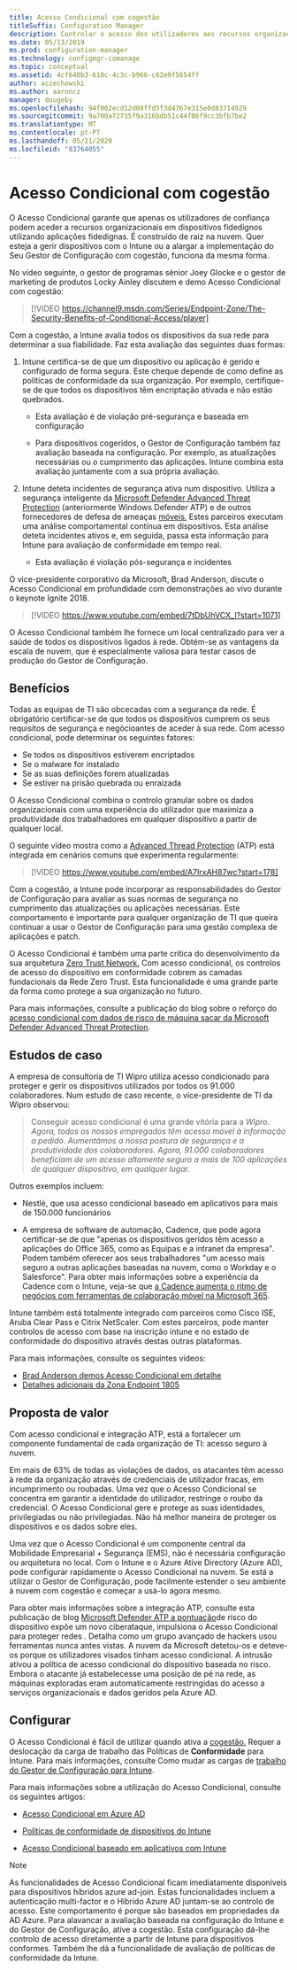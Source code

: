 ```yaml
---
title: Acesso Condicional com cogestão
titleSuffix: Configuration Manager
description: Controlar o acesso dos utilizadores aos recursos organizacionais com base nas regras de conformidade da Intune
ms.date: 05/13/2019
ms.prod: configuration-manager
ms.technology: configmgr-comanage
ms.topic: conceptual
ms.assetid: 4cf640b3-610c-4c3c-b966-c62e9f5654ff
author: aczechowski
ms.author: aaroncz
manager: dougeby
ms.openlocfilehash: 94f002ecd12d08ffd5f3d4767e315e0d83714929
ms.sourcegitcommit: 9a700a72735f9a316bdb51c44f86f9cc3bfb7be2
ms.translationtype: MT
ms.contentlocale: pt-PT
ms.lasthandoff: 05/21/2020
ms.locfileid: "83764055"
---
```

# <a name="conditional-access-with-co-management"></a>Acesso Condicional com cogestão

O Acesso Condicional garante que apenas os utilizadores de confiança podem aceder a recursos organizacionais em dispositivos fidedignos utilizando aplicações fidedignas. É construído de raiz na nuvem. Quer esteja a gerir dispositivos com o Intune ou a alargar a implementação do Seu Gestor de Configuração com cogestão, funciona da mesma forma.

No vídeo seguinte, o gestor de programas sénior Joey Glocke e o gestor de marketing de produtos Locky Ainley discutem e demo Acesso Condicional com cogestão:

> [!VIDEO https://channel9.msdn.com/Series/Endpoint-Zone/The-Security-Benefits-of-Conditional-Access/player]

Com a cogestão, a Intune avalia todos os dispositivos da sua rede para determinar a sua fiabilidade. Faz esta avaliação das seguintes duas formas:

1. Intune certifica-se de que um dispositivo ou aplicação é gerido e configurado de forma segura. Este cheque depende de como define as políticas de conformidade da sua organização. Por exemplo, certifique-se de que todos os dispositivos têm encriptação ativada e não estão quebrados.  

    - Esta avaliação é de violação pré-segurança e baseada em configuração  

    - Para dispositivos cogeridos, o Gestor de Configuração também faz avaliação baseada na configuração. Por exemplo, as atualizações necessárias ou o cumprimento das aplicações. Intune combina esta avaliação juntamente com a sua própria avaliação.  

2. Intune deteta incidentes de segurança ativa num dispositivo. Utiliza a segurança inteligente da [Microsoft Defender Advanced Threat Protection](/windows/security/threat-protection/microsoft-defender-atp/microsoft-defender-advanced-threat-protection) (anteriormente Windows Defender ATP) e de outros fornecedores de defesa de ameaças [móveis.](https://www.lookout.com/about/partners/microsoft) Estes parceiros executam uma análise comportamental contínua em dispositivos. Esta análise deteta incidentes ativos e, em seguida, passa esta informação para Intune para avaliação de conformidade em tempo real.  

    - Esta avaliação é violação pós-segurança e incidentes  

O vice-presidente corporativo da Microsoft, Brad Anderson, discute o Acesso Condicional em profundidade com demonstrações ao vivo durante o keynote Ignite 2018. 

> [!VIDEO https://www.youtube.com/embed/7tDbUhVCX_I?start=1071]

O Acesso Condicional também lhe fornece um local centralizado para ver a saúde de todos os dispositivos ligados à rede. Obtém-se as vantagens da escala de nuvem, que é especialmente valiosa para testar casos de produção do Gestor de Configuração.


## <a name="benefits"></a>Benefícios

Todas as equipas de TI são obcecadas com a segurança da rede. É obrigatório certificar-se de que todos os dispositivos cumprem os seus requisitos de segurança e negócioantes de aceder à sua rede. Com acesso condicional, pode determinar os seguintes fatores: 
- Se todos os dispositivos estiverem encriptados  
- Se o malware for instalado  
- Se as suas definições forem atualizadas  
- Se estiver na prisão quebrada ou enraizada  

O Acesso Condicional combina o controlo granular sobre os dados organizacionais com uma experiência do utilizador que maximiza a produtividade dos trabalhadores em qualquer dispositivo a partir de qualquer local.

O seguinte vídeo mostra como a [Advanced Thread Protection](https://www.microsoft.com/windowsforbusiness/windows-atp) (ATP) está integrada em cenários comuns que experimenta regularmente:

> [!VIDEO https://www.youtube.com/embed/A7IrxAH87wc?start=178]

Com a cogestão, a Intune pode incorporar as responsabilidades do Gestor de Configuração para avaliar as suas normas de segurança no cumprimento das atualizações ou aplicações necessárias. Este comportamento é importante para qualquer organização de TI que queira continuar a usar o Gestor de Configuração para uma gestão complexa de aplicações e patch.

O Acesso Condicional é também uma parte crítica do desenvolvimento da sua arquitetura [Zero Trust Network.](https://cloudblogs.microsoft.com/microsoftsecure/2018/06/14/building-zero-trust-networks-with-microsoft-365/) Com acesso condicional, os controlos de acesso do dispositivo em conformidade cobrem as camadas fundacionais da Rede Zero Trust. Esta funcionalidade é uma grande parte da forma como protege a sua organização no futuro.

Para mais informações, consulte a publicação do blog sobre o reforço do [acesso condicional com dados de risco de máquina sacar da Microsoft Defender Advanced Threat Protection](https://techcommunity.microsoft.com/t5/Enterprise-Mobility-Security/Enhancing-conditional-access-with-machine-risk-data-from-Windows/ba-p/250559).



## <a name="case-studies"></a>Estudos de caso

A empresa de consultoria de TI Wipro utiliza acesso condicionado para proteger e gerir os dispositivos utilizados por todos os 91.000 colaboradores. Num estudo de caso recente, o vice-presidente de TI da Wipro observou:

> Conseguir acesso condicional é uma grande vitória para a *Wipro. Agora, todos os nossos empregados têm acesso móvel à informação a pedido.* 
>  *Aumentámos a nossa postura de segurança e a produtividade dos colaboradores. Agora, 91.000 colaboradores beneficiam de um acesso altamente seguro a mais de 100 aplicações de qualquer dispositivo, em qualquer lugar.*

<!-- waiting for the case study to be public
For more information, see [Wipro drives mobile productivity with Microsoft cloud security tools to improve customer engagements](https://customers.microsoft.com/story/446f72f9-2f50-4697-b688-6d279786e010)
-->

Outros exemplos incluem: 

- Nestlé, que usa acesso condicional baseado em aplicativos para mais de 150.000 funcionários  

- A empresa de software de automação, Cadence, que pode agora certificar-se de que "apenas os dispositivos geridos têm acesso a aplicações do Office 365, como as Equipas e a intranet da empresa". Podem também oferecer aos seus trabalhadores "um acesso mais seguro a outras aplicações baseadas na nuvem, como o Workday e o Salesforce". Para obter mais informações sobre a experiência da Cadence com o Intune, veja-se que [a Cadence aumenta o ritmo de negócios com ferramentas de colaboração móvel na Microsoft 365](https://customers.microsoft.com/story/cadence-partner-professional-services-microsoft-365).

Intune também está totalmente integrado com parceiros como Cisco ISE, Aruba Clear Pass e Citrix NetScaler. Com estes parceiros, pode manter controlos de acesso com base na inscrição intune e no estado de conformidade do dispositivo através destas outras plataformas.

Para mais informações, consulte os seguintes vídeos:
- [Brad Anderson demos Acesso Condicional em detalhe](https://youtu.be/8321obNofgM?t=547)  
- [Detalhes adicionais da Zona Endpoint 1805](https://youtu.be/f-ILlEuBFZg?t=196)  


## <a name="value-proposition"></a>Proposta de valor

Com acesso condicional e integração ATP, está a fortalecer um componente fundamental de cada organização de TI: acesso seguro à nuvem.

Em mais de 63% de todas as violações de dados, os atacantes têm acesso à rede da organização através de credenciais de utilizador fracas, em incumprimento ou roubadas. Uma vez que o Acesso Condicional se concentra em garantir a identidade do utilizador, restringe o roubo da credencial. O Acesso Condicional gere e protege as suas identidades, privilegiadas ou não privilegiadas. Não há melhor maneira de proteger os dispositivos e os dados sobre eles.

Uma vez que o Acesso Condicional é um componente central da Mobilidade Empresarial + Segurança (EMS), não é necessária configuração ou arquitetura no local. Com o Intune e o Azure Ative Directory (Azure AD), pode configurar rapidamente o Acesso Condicional na nuvem. Se está a utilizar o Gestor de Configuração, pode facilmente estender o seu ambiente à nuvem com cogestão e começar a usá-lo agora mesmo.

Para obter mais informações sobre a integração ATP, consulte esta publicação de blog [Microsoft Defender ATP a pontuação](https://cloudblogs.microsoft.com/microsoftsecure/2018/11/28/windows-defender-atp-device-risk-score-exposes-new-cyberattack-drives-conditional-access-to-protect-networks/)de risco do dispositivo expõe um novo ciberataque, impulsiona o Acesso Condicional para proteger redes . Detalha como um grupo avançado de hackers usou ferramentas nunca antes vistas. A nuvem da Microsoft detetou-os e deteve-os porque os utilizadores visados tinham acesso condicional. A intrusão ativou a política de acesso condicional do dispositivo baseada no risco. Embora o atacante já estabelecesse uma posição de pé na rede, as máquinas exploradas eram automaticamente restringidas do acesso a serviços organizacionais e dados geridos pela Azure AD.



## <a name="configure"></a>Configurar

O Acesso Condicional é fácil de utilizar quando ativa a [cogestão.](how-to-enable.md) Requer a deslocação da carga de trabalho das Políticas de **Conformidade** para Intune. Para mais informações, consulte Como mudar as cargas de [trabalho do Gestor de Configuração para Intune](how-to-switch-workloads.md). 

Para mais informações sobre a utilização do Acesso Condicional, consulte os seguintes artigos: 

- [Acesso Condicional em Azure AD](https://docs.microsoft.com/azure/active-directory/conditional-access/overview)  

- [Políticas de conformidade de dispositivos do Intune](https://docs.microsoft.com/intune/device-compliance)  

- [Acesso Condicional baseado em aplicativos com Intune](https://docs.microsoft.com/intune/app-based-conditional-access-intune)  

> [!Note]  
> As funcionalidades de Acesso Condicional ficam imediatamente disponíveis para dispositivos híbridos azure ad-join. Estas funcionalidades incluem a autenticação multi-factor e o Híbrido Azure AD juntam-se ao controlo de acesso. Este comportamento é porque são baseados em propriedades da AD Azure. Para alavancar a avaliação baseada na configuração do Intune e do Gestor de Configuração, ative a cogestão. Esta configuração dá-lhe controlo de acesso diretamente a partir de Intune para dispositivos conformes. Também lhe dá a funcionalidade de avaliação de políticas de conformidade da Intune.  

